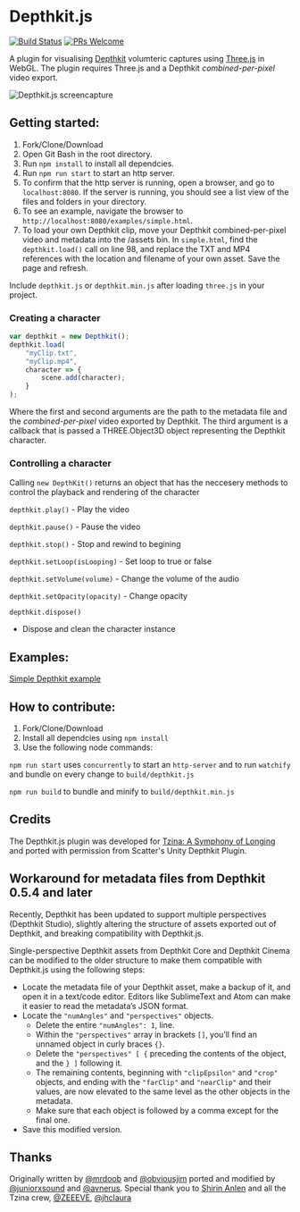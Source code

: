 # Depthkit.js
[![Build Status](https://travis-ci.org/juniorxsound/DepthKit.js.svg?branch=master)](https://travis-ci.org/juniorxsound/DepthKit.js)                [![PRs Welcome](https://img.shields.io/badge/PRs-welcome-brightgreen.svg?style=flat-square)](http://makeapullrequest.com)

A plugin for visualising [Depthkit](http://www.depthkit.tv/) volumteric captures using [Three.js](https://github.com/mrdoob/three.js) in WebGL. The plugin requires Three.js and a Depthkit *combined-per-pixel* video export.

![Depthkit.js screencapture](https://raw.githubusercontent.com/ScatterCo/DepthKit.js/master/assets/gh/banner.gif)

## Getting started:
1. Fork/Clone/Download
1. Open Git Bash in the root directory.
1. Run ```npm install``` to install all dependcies.
1. Run ```npm run start``` to start an http server.
1. To confirm that the http server is running, open a browser, and go to ```localhost:8080```. If the server is running, you should see a list view of the files and folders in your directory.
1. To see an example, navigate the browser to ```http://localhost:8080/examples/simple.html```.
1. To load your own Depthkit clip, move your Depthkit combined-per-pixel video and metadata into the /assets bin. In ```simple.html```, find the ```depthkit.load()``` call on line 98, and replace the TXT and MP4 references with the location and filename of your own asset. Save the page and refresh.

Include ```depthkit.js``` or ```depthkit.min.js``` after loading ```three.js``` in your project.

### Creating a character
```JavaScript
var depthkit = new Depthkit();
depthkit.load(
	"myClip.txt",
	"myClip.mp4",
	character => {
		scene.add(character);
	}
);
```
Where the first and second arguments are the path to the metadata file and the *combined-per-pixel* video exported by Depthkit.
The third argument is a callback that is passed a THREE.Object3D object representing the Depthkit character.

### Controlling a character
Calling ```new DepthKit()``` returns an object that has the neccesery methods to control the playback and rendering of the character

```depthkit.play()``` - Play the video

```depthkit.pause()``` - Pause the video

```depthkit.stop()``` - Stop and rewind to begining

```depthkit.setLoop(isLooping)``` - Set loop to true or false

```depthkit.setVolume(volume)``` - Change the volume of the audio

```depthkit.setOpacity(opacity)``` - Change opacity

```depthkit.dispose()```
- Dispose and clean the character instance

## Examples:
[Simple Depthkit example](https://juniorxsound.github.io/DepthKit.js/examples/simple.html)

## How to contribute:
1. Fork/Clone/Download
1. Install all dependcies using ```npm install```
1. Use the following node commands:

```npm run start``` uses ```concurrently``` to start an ```http-server``` and to run ```watchify``` and bundle on every change to ```build/depthkit.js```

```npm run build``` to bundle and minify to ```build/depthkit.min.js```

## Credits
The Depthkit.js plugin was developed for [Tzina: A Symphony of Longing](https://tzina.space) and ported with permission from Scatter's Unity Depthkit Plugin.

## Workaround for metadata files from Depthkit 0.5.4 and later
Recently, Depthkit has been updated to support multiple perspectives (Depthkit Studio), slightly altering the structure of assets exported out of Depthkit, and breaking compatibility with Depthkit.js.

Single-perspective Depthkit assets from Depthkit Core and Depthkit Cinema can be modified to the older structure to make them compatible with Depthkit.js using the following steps:

* Locate the metadata file of your Depthkit asset, make a backup of it, and open it in a text/code editor. Editors like SublimeText and Atom can make it easier to read the metadata’s JSON format.
* Locate the ```"numAngles"``` and ```"perspectives"``` objects.
    * Delete the entire ```"numAngles": 1```, line.
    * Within the ```"perspectives"``` array in brackets ```[]```, you’ll find an unnamed object in curly braces ```{}```. 
    * Delete the ```"perspectives" [ {``` preceding the contents of the object, and the ```} ]``` following it. 
    * The remaining contents, beginning with ```"clipEpsilon"``` and ```"crop"``` objects, and ending with the ```"farClip"``` and ```"nearClip"``` and their values, are now elevated to the same level as the other objects in the metadata.
     * Make sure that each object is followed by a comma except for the final one.
* Save this modified version.

## Thanks

Originally written by [@mrdoob](https://github.com/mrdoob) and [@obviousjim](https://github.com/obviousjim) ported and modified by [@juniorxsound](https://github.com/juniorxsound) and [@avnerus](https://github.com/Avnerus). Special thank you to [Shirin Anlen](https://www.shirin.works/) and all the Tzina crew, [@ZEEEVE](https://github.com/zivschneider), [@jhclaura](https://github.com/jhclaura)
